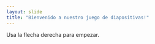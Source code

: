 ```yaml
---
layout: slide
title: "Bienvenido a nuestro juego de diapositivas!"
---
```


Usa la flecha derecha para empezar.
